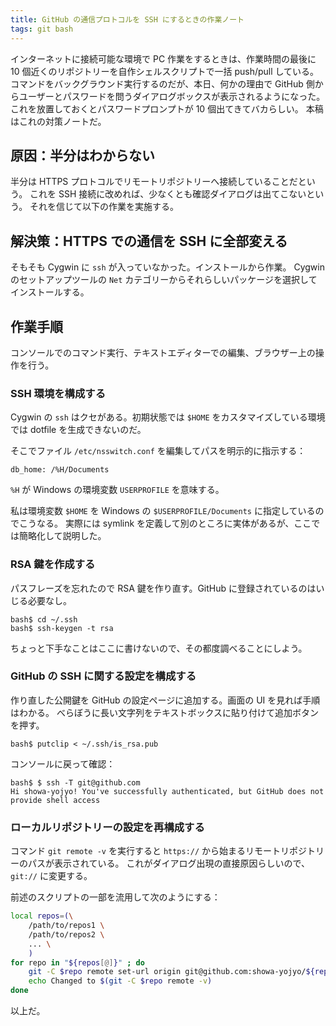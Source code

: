 ```yaml
---
title: GitHub の通信プロトコルを SSH にするときの作業ノート
tags: git bash
---
```


インターネットに接続可能な環境で PC 作業をするときは、作業時間の最後に
10 個近くのリポジトリーを自作シェルスクリプトで一括 push/pull している。
コマンドをバックグラウンド実行するのだが、本日、何かの理由で GitHub 側からユーザーとパスワードを問うダイアログボックスが表示されるようになった。
これを放置しておくとパスワードプロンプトが 10 個出てきてバカらしい。
本稿はこれの対策ノートだ。

## 原因：半分はわからない

半分は HTTPS プロトコルでリモートリポジトリーへ接続していることだという。
これを SSH 接続に改めれば、少なくとも確認ダイアログは出てこないという。
それを信じて以下の作業を実施する。

## 解決策：HTTPS での通信を SSH に全部変える

そもそも Cygwin に `ssh` が入っていなかった。インストールから作業。
Cygwin のセットアップツールの `Net` カテゴリーからそれらしいパッケージを選択してインストールする。

## 作業手順

コンソールでのコマンド実行、テキストエディターでの編集、ブラウザー上の操作を行う。

### SSH 環境を構成する

Cygwin の `ssh` はクセがある。初期状態では `$HOME` をカスタマイズしている環境では
dotfile を生成できないのだ。

そこでファイル `/etc/nsswitch.conf` を編集してパスを明示的に指示する：

```text
db_home: /%H/Documents
```

`%H` が Windows の環境変数 `USERPROFILE` を意味する。

私は環境変数 `$HOME` を Windows の `$USERPROFILE/Documents` に指定しているのでこうなる。
実際には symlink を定義して別のところに実体があるが、ここでは簡略化して説明した。

### RSA 鍵を作成する

パスフレーズを忘れたので RSA 鍵を作り直す。GitHub に登録されているのはいじる必要なし。

```shell
bash$ cd ~/.ssh
bash$ ssh-keygen -t rsa
```

ちょっと下手なことはここに書けないので、その都度調べることにしよう。

### GitHub の SSH に関する設定を構成する

作り直した公開鍵を GitHub の設定ページに追加する。画面の UI を見れば手順はわかる。
べらぼうに長い文字列をテキストボックスに貼り付けて追加ボタンを押す。

```shell
bash$ putclip < ~/.ssh/is_rsa.pub
```

コンソールに戻って確認：

```shell
bash$ $ ssh -T git@github.com
Hi showa-yojyo! You've successfully authenticated, but GitHub does not provide shell access
```

### ローカルリポジトリーの設定を再構成する

コマンド `git remote -v` を実行すると `https://` から始まるリモートリポジトリーのパスが表示されている。
これがダイアログ出現の直接原因らしいので、`git://` に変更する。

前述のスクリプトの一部を流用して次のようにする：

```bash
local repos=(\
    /path/to/repos1 \
    /path/to/repos2 \
    ... \
    )
for repo in "${repos[@]}" ; do
    git -C $repo remote set-url origin git@github.com:showa-yojyo/${repo##*/}
    echo Changed to $(git -C $repo remote -v)
done
```

以上だ。
